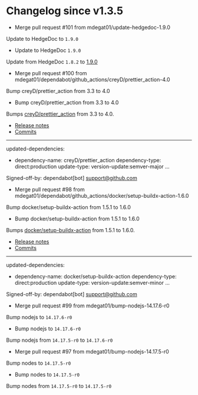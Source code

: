 # Changelog since v1.3.5
- Merge pull request #101 from mdegat01/update-hedgedoc-1.9.0

Update to HedgeDoc to `1.9.0` 
- Update to HedgeDoc `1.9.0`

Update from HedgeDoc `1.8.2` to [1.9.0](https://github.com/hedgedoc/hedgedoc/releases/tag/1.9.0) 
- Merge pull request #100 from mdegat01/dependabot/github_actions/creyD/prettier_action-4.0

Bump creyD/prettier_action from 3.3 to 4.0 
- Bump creyD/prettier_action from 3.3 to 4.0

Bumps [creyD/prettier_action](https://github.com/creyD/prettier_action) from 3.3 to 4.0.
- [Release notes](https://github.com/creyD/prettier_action/releases)
- [Commits](https://github.com/creyD/prettier_action/compare/v3.3...v4.0)

---
updated-dependencies:
- dependency-name: creyD/prettier_action
  dependency-type: direct:production
  update-type: version-update:semver-major
...

Signed-off-by: dependabot[bot] <support@github.com> 
- Merge pull request #98 from mdegat01/dependabot/github_actions/docker/setup-buildx-action-1.6.0

Bump docker/setup-buildx-action from 1.5.1 to 1.6.0 
- Bump docker/setup-buildx-action from 1.5.1 to 1.6.0

Bumps [docker/setup-buildx-action](https://github.com/docker/setup-buildx-action) from 1.5.1 to 1.6.0.
- [Release notes](https://github.com/docker/setup-buildx-action/releases)
- [Commits](https://github.com/docker/setup-buildx-action/compare/v1.5.1...v1.6.0)

---
updated-dependencies:
- dependency-name: docker/setup-buildx-action
  dependency-type: direct:production
  update-type: version-update:semver-minor
...

Signed-off-by: dependabot[bot] <support@github.com> 
- Merge pull request #99 from mdegat01/bump-nodejs-14.17.6-r0

Bump nodejs to `14.17.6-r0` 
- Bump nodejs to `14.17.6-r0`

Bump nodejs from `14.17.5-r0` to `14.17.6-r0` 
- Merge pull request #97 from mdegat01/bump-nodejs-14.17.5-r0

Bump nodes to `14.17.5-r0` 
- Bump nodes to `14.17.5-r0`

Bump nodes from `14.17.5-r0` to `14.17.5-r0` 
